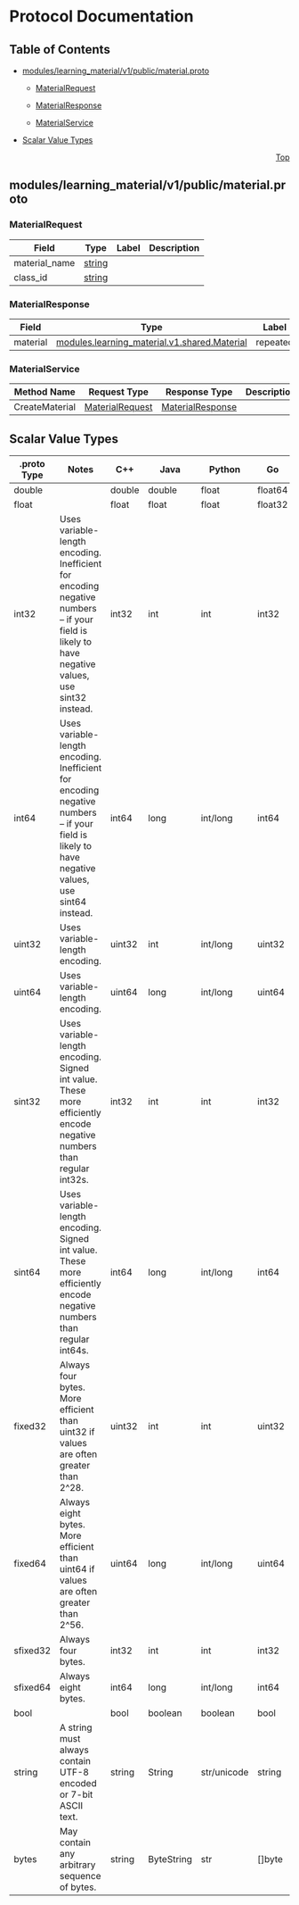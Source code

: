 # Protocol Documentation
<a name="top"></a>

## Table of Contents

- [modules/learning_material/v1/public/material.proto](#modules_learning_material_v1_public_material-proto)
    - [MaterialRequest](#modules-learning_material-v1-service-MaterialRequest)
    - [MaterialResponse](#modules-learning_material-v1-service-MaterialResponse)
  
    - [MaterialService](#modules-learning_material-v1-service-MaterialService)
  
- [Scalar Value Types](#scalar-value-types)



<a name="modules_learning_material_v1_public_material-proto"></a>
<p align="right"><a href="#top">Top</a></p>

## modules/learning_material/v1/public/material.proto



<a name="modules-learning_material-v1-service-MaterialRequest"></a>

### MaterialRequest



| Field | Type | Label | Description |
| ----- | ---- | ----- | ----------- |
| material_name | [string](#string) |  |  |
| class_id | [string](#string) |  |  |






<a name="modules-learning_material-v1-service-MaterialResponse"></a>

### MaterialResponse



| Field | Type | Label | Description |
| ----- | ---- | ----- | ----------- |
| material | [modules.learning_material.v1.shared.Material](#modules-learning_material-v1-shared-Material) | repeated |  |





 

 

 


<a name="modules-learning_material-v1-service-MaterialService"></a>

### MaterialService


| Method Name | Request Type | Response Type | Description |
| ----------- | ------------ | ------------- | ------------|
| CreateMaterial | [MaterialRequest](#modules-learning_material-v1-service-MaterialRequest) | [MaterialResponse](#modules-learning_material-v1-service-MaterialResponse) |  |

 



## Scalar Value Types

| .proto Type | Notes | C++ | Java | Python | Go | C# | PHP | Ruby |
| ----------- | ----- | --- | ---- | ------ | -- | -- | --- | ---- |
| <a name="double" /> double |  | double | double | float | float64 | double | float | Float |
| <a name="float" /> float |  | float | float | float | float32 | float | float | Float |
| <a name="int32" /> int32 | Uses variable-length encoding. Inefficient for encoding negative numbers – if your field is likely to have negative values, use sint32 instead. | int32 | int | int | int32 | int | integer | Bignum or Fixnum (as required) |
| <a name="int64" /> int64 | Uses variable-length encoding. Inefficient for encoding negative numbers – if your field is likely to have negative values, use sint64 instead. | int64 | long | int/long | int64 | long | integer/string | Bignum |
| <a name="uint32" /> uint32 | Uses variable-length encoding. | uint32 | int | int/long | uint32 | uint | integer | Bignum or Fixnum (as required) |
| <a name="uint64" /> uint64 | Uses variable-length encoding. | uint64 | long | int/long | uint64 | ulong | integer/string | Bignum or Fixnum (as required) |
| <a name="sint32" /> sint32 | Uses variable-length encoding. Signed int value. These more efficiently encode negative numbers than regular int32s. | int32 | int | int | int32 | int | integer | Bignum or Fixnum (as required) |
| <a name="sint64" /> sint64 | Uses variable-length encoding. Signed int value. These more efficiently encode negative numbers than regular int64s. | int64 | long | int/long | int64 | long | integer/string | Bignum |
| <a name="fixed32" /> fixed32 | Always four bytes. More efficient than uint32 if values are often greater than 2^28. | uint32 | int | int | uint32 | uint | integer | Bignum or Fixnum (as required) |
| <a name="fixed64" /> fixed64 | Always eight bytes. More efficient than uint64 if values are often greater than 2^56. | uint64 | long | int/long | uint64 | ulong | integer/string | Bignum |
| <a name="sfixed32" /> sfixed32 | Always four bytes. | int32 | int | int | int32 | int | integer | Bignum or Fixnum (as required) |
| <a name="sfixed64" /> sfixed64 | Always eight bytes. | int64 | long | int/long | int64 | long | integer/string | Bignum |
| <a name="bool" /> bool |  | bool | boolean | boolean | bool | bool | boolean | TrueClass/FalseClass |
| <a name="string" /> string | A string must always contain UTF-8 encoded or 7-bit ASCII text. | string | String | str/unicode | string | string | string | String (UTF-8) |
| <a name="bytes" /> bytes | May contain any arbitrary sequence of bytes. | string | ByteString | str | []byte | ByteString | string | String (ASCII-8BIT) |

